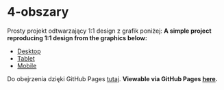 # 4-obszary

Prosty projekt odtwarzający 1:1 design z grafik poniżej:
**A simple project reproducing 1:1 design from the graphics below:**

- [Desktop](https://raw.githubusercontent.com/Damiinho/4-obszary/master/public/images/test.png)
- [Tablet](https://raw.githubusercontent.com/Damiinho/4-obszary/master/public/images/test2.png)
- [Mobile](https://raw.githubusercontent.com/Damiinho/4-obszary/master/public/images/test3.png)

Do obejrzenia dzięki GitHub Pages [tutaj](https://damiinho.github.io/4-obszary/).
**Viewable via GitHub Pages [here](https://damiinho.github.io/4-obszary/).**
